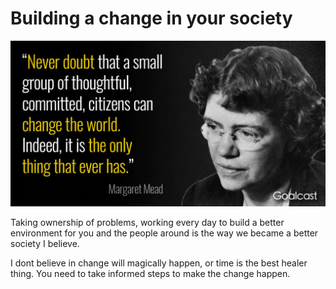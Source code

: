 # Building a change in your society

![](../.gitbook/assets/image.png)

Taking ownership of problems, working every day to build a better environment for you and the people around is the way we became a better society I believe.

I dont believe in change will magically happen, or time is the best healer thing. You need to take informed steps to make the change happen.



